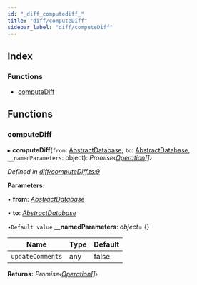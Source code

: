 ```yaml
---
id: "_diff_computediff_"
title: "diff/computeDiff"
sidebar_label: "diff/computeDiff"
---
```


## Index

### Functions

* [computeDiff](_diff_computediff_.md#computediff)

## Functions

###  computeDiff

▸ **computeDiff**(`from`: [AbstractDatabase](../interfaces/_abstract_abstractdatabase_.abstractdatabase.md), `to`: [AbstractDatabase](../interfaces/_abstract_abstractdatabase_.abstractdatabase.md), `__namedParameters`: object): *Promise‹[Operation](../interfaces/_diff_operation_.operation.md)[]›*

*Defined in [diff/computeDiff.ts:9](https://github.com/aerogear/graphback/blob/bc616b51/packages/graphql-migrations/src/diff/computeDiff.ts#L9)*

**Parameters:**

▪ **from**: *[AbstractDatabase](../interfaces/_abstract_abstractdatabase_.abstractdatabase.md)*

▪ **to**: *[AbstractDatabase](../interfaces/_abstract_abstractdatabase_.abstractdatabase.md)*

▪`Default value`  **__namedParameters**: *object*= {}

Name | Type | Default |
------ | ------ | ------ |
`updateComments` | any | false |

**Returns:** *Promise‹[Operation](../interfaces/_diff_operation_.operation.md)[]›*
